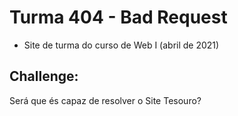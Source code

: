 # Turma 404 - Bad Request
* Site de turma do curso de Web I (abril de 2021)

Challenge:
-
Será que és capaz de resolver o Site Tesouro?
